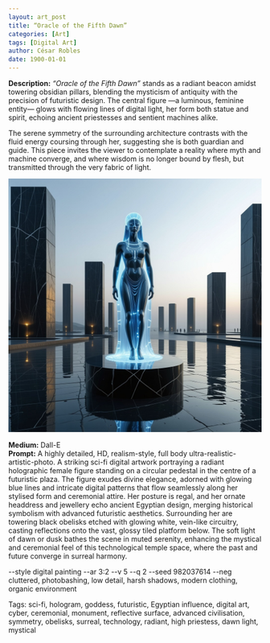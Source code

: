```yaml
---
layout: art_post
title: “Oracle of the Fifth Dawn”
categories: [Art]
tags: [Digital Art]
author: César Robles
date: 1900-01-01
---
```

**Description:** *“Oracle of the Fifth Dawn”* stands as a radiant beacon amidst towering obsidian pillars, blending the mysticism of antiquity with the precision of futuristic design. The central figure —a luminous, feminine entity— glows with flowing lines of digital light, her form both statue and spirit, echoing ancient priestesses and sentient machines alike.

The serene symmetry of the surrounding architecture contrasts with the fluid energy coursing through her, suggesting she is both guardian and guide. This piece invites the viewer to contemplate a reality where myth and machine converge, and where wisdom is no longer bound by flesh, but transmitted through the very fabric of light.

![Oracle of the Fifth Dawn](/imag/digital_art/oracle_of_the_f_ifth_dawn.jpg)

**Medium:** Dall-E\
**Prompt:** A highly detailed, HD, realism-style,  full body ultra-realistic-artistic-photo. A striking sci-fi digital artwork portraying a radiant holographic female figure standing on a circular pedestal in the centre of a futuristic plaza. The figure exudes divine elegance, adorned with glowing blue lines and intricate digital patterns that flow seamlessly along her stylised form and ceremonial attire. Her posture is regal, and her ornate headdress and jewellery echo ancient Egyptian design, merging historical symbolism with advanced futuristic aesthetics. Surrounding her are towering black obelisks etched with glowing white, vein-like circuitry, casting reflections onto the vast, glossy tiled platform below. The soft light of dawn or dusk bathes the scene in muted serenity, enhancing the mystical and ceremonial feel of this technological temple space, where the past and future converge in surreal harmony.

--style digital painting --ar 3:2 --v 5 --q 2 --seed 982037614 --neg cluttered, photobashing, low detail, harsh shadows, modern clothing, organic environment

Tags: sci-fi, hologram, goddess, futuristic, Egyptian influence, digital art, cyber, ceremonial, monument, reflective surface, advanced civilisation, symmetry, obelisks, surreal, technology, radiant, high priestess, dawn light, mystical